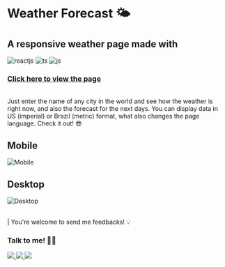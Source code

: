 # Weather Forecast 🌤️

## A responsive weather page made with
![reactjs](https://img.shields.io/badge/React-20232A?style=for-the-badge&logo=react&logoColor=61DAFB)
![ts](https://img.shields.io/badge/TypeScript-007ACC?style=for-the-badge&logo=typescript&logoColor=white)
![js](https://img.shields.io/badge/JavaScript-F7DF1E?style=for-the-badge&logo=javascript&logoColor=black)

### [Click here to view the page](https://imdaaniel.github.io/weather-forecast/)

<br>
Just enter the name of any city in the world and see how the weather is right now, and also the forecast for the next days.
You can display data in US (imperial) or Brazil (metric) format, what also changes the page language. Check it out! 😎

<br>

## Mobile
![Mobile](https://imgur.com/9sRKtNr.png)
## Desktop
![Desktop](https://imgur.com/9bdizn3.png)

<br>
| You're welcome to send me feedbacks! 💡

<br>

### Talk to me! 🤙🏼
<a href="mailto:daniel.tas@hotmail.com">
  <img src="https://img.shields.io/badge/Gmail-D14836?style=for-the-badge&logo=gmail&logoColor=white" />
</a>
<a href="https://www.linkedin.com/in/danieltas/">
  <img src="https://img.shields.io/badge/LinkedIn-0077B5?style=for-the-badge&logo=linkedin&logoColor=white" />
</a>
<a href="https://t.me/imdaaniel">
  <img src="https://img.shields.io/badge/Telegram-2CA5E0?style=for-the-badge&logo=telegram&logoColor=white" />
</a>
